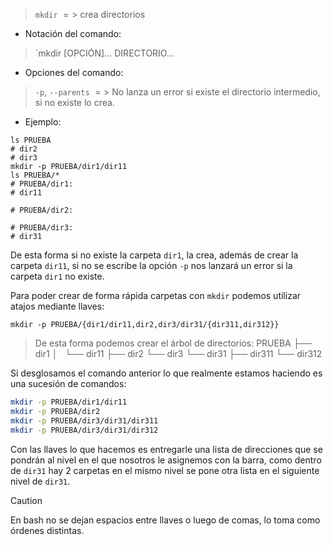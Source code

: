 > `mkdir` $=>$ crea directorios

- Notación del comando:

> `mkdir [OPCIÓN]... DIRECTORIO...

- Opciones del comando:

> `-p`, `--parents` $=>$ No lanza un error si existe el directorio intermedio, si no
> existe lo crea.

- Ejemplo:

```shell
ls PRUEBA
# dir2
# dir3
mkdir -p PRUEBA/dir1/dir11
ls PRUEBA/*
# PRUEBA/dir1:
# dir11

# PRUEBA/dir2:

# PRUEBA/dir3:
# dir31
```

De esta forma si no existe la carpeta `dir1`, la crea, además de crear la carpeta `dir11`, si no se escribe la opción `-p` nos lanzará un error si la carpeta `dir1` no existe.

Para poder crear de forma rápida carpetas con `mkdir` podemos utilizar atajos mediante llaves:

```shell
mkdir -p PRUEBA/{dir1/dir11,dir2,dir3/dir31/{dir311,dir312}}
```

> De esta forma podemos crear el árbol de directorios:
> PRUEBA
> ├── dir1
> │    └── dir11
> ├── dir2
> └── dir3
>     └── dir31
>         ├── dir311
>         └── dir312

Si desglosamos el comando anterior lo que realmente estamos haciendo es una sucesión de comandos:
```bash
mkdir -p PRUEBA/dir1/dir11
mkdir -p PRUEBA/dir2
mkdir -p PRUEBA/dir3/dir31/dir311
mkdir -p PRUEBA/dir3/dir31/dir312
```
Con las llaves lo que hacemos es entregarle una lista de direcciones que se pondrán al nivel en el que nosotros le asignemos con la barra, como dentro de `dir31` hay 2 carpetas en el mismo nivel se pone otra lista en el siguiente nivel de `dir31`.

> [!CAUTION]
> En bash no se dejan espacios entre llaves o luego de comas, lo toma como órdenes distintas.

